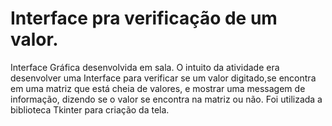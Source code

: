 # Interface pra verificação de um valor.
Interface Gráfica desenvolvida em sala. O intuito da atividade era desenvolver uma Interface para verificar se um valor digitado,se encontra em uma matriz que está cheia de valores, e mostrar uma messagem de informação, dizendo se o valor se encontra na matriz ou não. Foi utilizada a biblioteca Tkinter para criação da tela.
